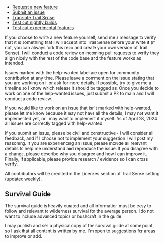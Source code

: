 - [Request a new feature](https://github.com/kylecorry31/Trail-Sense/issues/1911)
- [Submit an issue](https://github.com/kylecorry31/Trail-Sense/issues)
- [Translate Trail Sense](https://github.com/kylecorry31/Trail-Sense/issues/213)
- [Test out nightly builds](https://github.com/kylecorry31/Trail-Sense/discussions/1940)
- [Test out experimental features](https://github.com/kylecorry31/Trail-Sense/discussions/2099)

If you choose to write a new feature yourself, send me a message to verify that it is something that I will accept into Trail Sense before your write it (if not, you can always fork this repo and create your own version of Trail Sense). I will conduct a code review on incoming pull requests to verify they align nicely with the rest of the code base and the feature works as intended.

Issues marked with the help-wanted label are open for community contribution at any time. Please leave a comment on the issue stating that you are working on it or ask for more details. If possible, try to give me a timeline so I know which release it should be tagged as. Once you decide to work on one of the help-wanted issues, just submit a PR to main and I will conduct a code review.

If you would like to work on an issue that isn't marked with help-wanted, please let me know because it may not have all the details, I may not want it implemented yet, or I may want to implement it myself. As of April 28, 2024 all issues are correctly tagged with help-wanted.

If you submit an issue, please be civil and constructive - I will consider all feedback, and if I choose not to implement your suggestion I will post my reasoning. If you are experiencing an issue, please include all relevant details to help me understand and reproduce the issue. If you disagree with a change, please describe why you disagree and how I can improve it. Finally, if applicable, please provide research / evidence so I can cross verify.

All contributors will be credited in the Licenses section of Trail Sense setting (updated weekly).

## Survival Guide
The survival guide is heavily curated and all information must be easy to follow and relevant to wilderness survival for the average person. I do not want to include advanced topics or bushcraft in the guide.

I may publish and sell a physical copy of the survival guide at some point, so I ask that all content is written by me. I'm open to suggestions for areas to improve or add.
